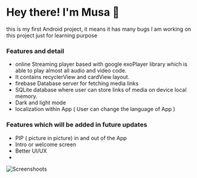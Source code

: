<h1> Hey there! I'm Musa 👋 </h1>
this is my first Android project, it means it has many bugs 
I am working on this project just for learning purpose 
<h3> Features and detail </h3>

- online Streaming player based with google exoPlayer library which is able to play almost all audio and video code.
- It contains recyclerView and cardView layout.
- firebase  Database server for fetching media links
- SQLite database where user can store links of media on device local memory.
-  Dark and light mode
-  localization within App ( User can change the language of App )

<h3> Features which will be added in future updates </h3>

- PIP ( picture in picture) in and out of the App
- Intro or welcome screen
- Better UI/UX
- 
![Screenshoots](https://github.com/forotan1/LiveTVStreamer/blob/master/Screenshot_20230710-174732.png)

